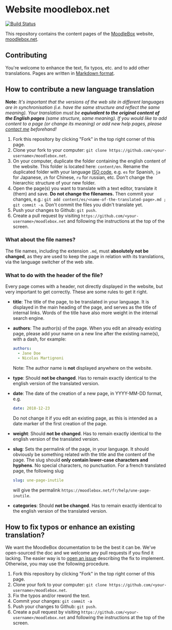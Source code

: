 # Website moodlebox.net

[![Build Status](https://github.com/moodlebox/moodlebox.net/workflows/Hugo%20CI%20&%20deploy/badge.svg)](https://github.com/moodlebox/moodlebox.net/actions?query=workflow%3A%22Hugo+CI+%26+deploy%22)

This repository contains the content pages of the [MoodleBox][moodlebox] website, [moodlebox.net][moodlebox].

## Contributing

You're welcome to enhance the text, fix typos, etc. and to add other translations. Pages are written in [Markdown format][markdown].

## How to contribute a new language translation

__Note:__ _It's important that the versions of the web site in different languages are in synchronisation (i.e. have the same structure and reflect the same meaning). Your translation must be __equivalent to the original content of the English pages__ (same structure, same meaning). If you would like to add content to a page (or change its meaning) or add new help pages, please [contact me][contact] beforehand!_

1. Fork this repository by clicking "Fork" in the top right corner of this page.
1. Clone your fork to your computer: `git clone https://github.com/<your-username>/moodlebox.net`.
1. On your computer, duplicate the folder containing the english content of the website. This folder is located here: `content/en`. Rename the duplicated folder with your language [ISO code](https://www.w3schools.com/tags/ref_language_codes.asp), e.g. `es` for Spanish, `ja` for Japanese, `zh` for Chinese, `ru` for russian, etc. Don't change the hierarchic structure of your new folder.
1. Open the page(s) you want to translate with a text editor, translate it (them) and save. __Do not change the filenames.__ Then commit your changes, e.g.: `git add content/es/<name-of-the-translated-page>.md ; git commit -a`. Don't commit the files you didn't translate yet.
1. Push your changes to Github: `git push`.
1. Create a pull request by visiting `https://github.com/<your-username>/moodlebox.net` and following the instructions at the top of the screen.

### What about the file names?

The file names, including the extension `.md`, must __absolutely not be changed__, as they are used to keep the page in relation with its translations, via the language switcher of the web site.

### What to do with the header of the file?

Every page comes with a header, not directly displayed in the website, but very important to get correctly. These are some rules to get it right.

- __title__: The title of the page, to be translated in your language. It is displayed in the main heading of the page, and serves as the title of internal links. Words of the title have also more weight in the internal search engine.

- __authors__: The author(s) of the page. When you edit an already existing page, please add your name on a new line after the existing name(s), with a dash, for example:
  ```yml
  authors:
    - Jane Doe
    - Nicolas Martignoni
  ```
  Note: The author name is __not__ displayed anywhere on the website.

- __type__: Should __not be changed__. Has to remain exactly identical to the english version of the translated version.

- __date__: The date of the creation of a new page, in YYYY-MM-DD format, e.g.
  ```yml
  date: 2018-12-23
  ```
  Do not change it if you edit an existing page, as this is intended as a date marker of the first creation of the page.

- __weight__: Should __not be changed__. Has to remain exactly identical to the english version of the translated version.

- __slug__: Sets the permalink of the page, in your language. It should obviously be something related with the title and the content of the page. The slug should __only contain lower-case characters and hyphens__. No special characters, no punctuation. For a french translated page, the following slug
  ```yml
  slug: une-page-inutile
  ```
  will give the permalink `https://moodlebox.net/fr/help/une-page-inutile`.

- __categories__: Should __not be changed__. Has to remain exactly identical to the english version of the translated version.

## How to fix typos or enhance an existing translation?

We want the MoodleBox documentation to be the best it can be. We've open-sourced the doc and we welcome any pull requests if you find it lacking. The easier way is to [open an issue][issues] describing the fix to implement.  Otherwise, you may use the following procedure.

1. Fork this repository by clicking "Fork" in the top right corner of this page.
1. Clone your fork to your computer: `git clone https://github.com/<your-username>/moodlebox.net`.
1. Fix the typos and/or reword the text.
1. Commit your changes: `git commit -a`
1. Push your changes to Github: `git push`.
1. Create a pull request by visiting `https://github.com/<your-username>/moodlebox.net` and following the instructions at the top of the screen.

[moodlebox]: https://moodlebox.net
[issues]: https://github.com/moodlebox/moodlebox.net/issues
[contact]: mailto:nicolas@martignoni.net
[markdown]: https://daringfireball.net/projects/markdown/
